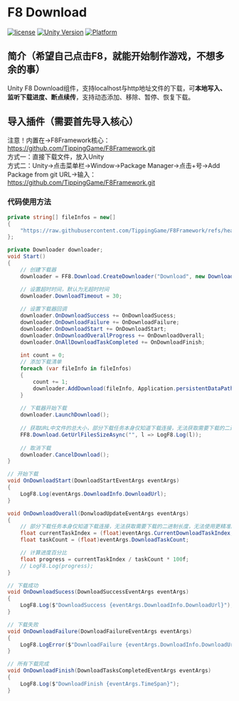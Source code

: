 # F8 Download

[![license](http://img.shields.io/badge/license-MIT-green.svg)](https://opensource.org/licenses/MIT)
[![Unity Version](https://img.shields.io/badge/unity-2021.3.15f1-blue)](https://unity.com)
[![Platform](https://img.shields.io/badge/platform-Win%20%7C%20Android%20%7C%20iOS%20%7C%20Mac%20%7C%20Linux%20%7C%20WebGL-orange)]()

## 简介（希望自己点击F8，就能开始制作游戏，不想多余的事）
Unity F8 Download组件，支持localhost与http地址文件的下载，可**本地写入、监听下载进度、断点续传**，支持动态添加、移除、暂停、恢复下载。

## 导入插件（需要首先导入核心）
注意！内置在->F8Framework核心：https://github.com/TippingGame/F8Framework.git  
方式一：直接下载文件，放入Unity  
方式二：Unity->点击菜单栏->Window->Package Manager->点击+号->Add Package from git URL->输入：https://github.com/TippingGame/F8Framework.git

### 代码使用方法
```C#
private string[] fileInfos = new[]
{
    "https://raw.githubusercontent.com/TippingGame/F8Framework/refs/heads/main/Tests/Logo.png"
};

private Downloader downloader;
void Start()
{
    // 创建下载器
    downloader = FF8.Download.CreateDownloader("Download", new Downloader());

    // 设置超时时间，默认为无超时时间
    downloader.DownloadTimeout = 30;
    
    // 设置下载器回调
    downloader.OnDownloadSuccess += OnDownloadSucess;
    downloader.OnDownloadFailure += OnDownloadFailure;
    downloader.OnDownloadStart += OnDownloadStart;
    downloader.OnDownloadOverallProgress += OnDownloadOverall;
    downloader.OnAllDownloadTaskCompleted += OnDownloadFinish;
    
    int count = 0;
    // 添加下载清单
    foreach (var fileInfo in fileInfos)
    {
        count += 1;
        downloader.AddDownload(fileInfo, Application.persistentDataPath + "F8Download/download" + count + ".png");
    }
    
    // 下载器开始下载
    downloader.LaunchDownload();
    
    // 获取URL中文件的总大小，部分下载任务本身仅知道下载连接，无法获取需要下载的二进制长度
    FF8.Download.GetUrlFilesSizeAsync("", l => LogF8.Log(l));
    
    // 取消下载
    downloader.CancelDownload();
}

// 开始下载
void OnDownloadStart(DownloadStartEventArgs eventArgs)
{
    LogF8.Log(eventArgs.DownloadInfo.DownloadUrl);
}

void OnDownloadOverall(DonwloadUpdateEventArgs eventArgs)
{
    // 部分下载任务本身仅知道下载连接，无法获取需要下载的二进制长度，无法使用更精准的进度。
    float currentTaskIndex = (float)eventArgs.CurrentDownloadTaskIndex;
    float taskCount = (float)eventArgs.DownloadTaskCount;

    // 计算进度百分比
    float progress = currentTaskIndex / taskCount * 100f;
    // LogF8.Log(progress);
}

// 下载成功
void OnDownloadSucess(DownloadSuccessEventArgs eventArgs)
{
    LogF8.Log($"DownloadSuccess {eventArgs.DownloadInfo.DownloadUrl}");
}

// 下载失败
void OnDownloadFailure(DownloadFailureEventArgs eventArgs)
{
    LogF8.LogError($"DownloadFailure {eventArgs.DownloadInfo.DownloadUrl}\n{eventArgs.ErrorMessage}");
}

// 所有下载完成
void OnDownloadFinish(DownloadTasksCompletedEventArgs eventArgs)
{
    LogF8.Log($"DownloadFinish {eventArgs.TimeSpan}");
}
```


